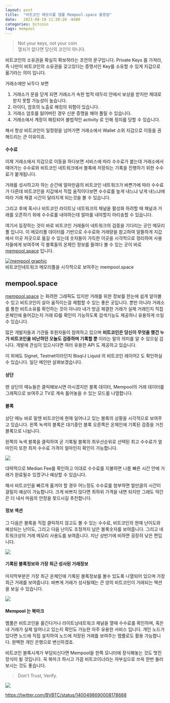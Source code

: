 ```yaml
---
layout: post
title:  "비트코인 메모리풀 멤풀 Mempool.space 활용법"
date:   2021-08-10 11:30:10 -0400
categories: bitcoin
tags: mempool
---
```


>Not your keys, not your coin<br>
>열쇠가 없다면 당신의 코인이 아니다.

비트코인의 소유권을 확실히 확보하라는 조언의 문구입니다.  Private Keys 를 가져라, 즉 나만이 비트코인의 소유권을 갖고있다는 증명서인 Key를 소유할 수 있게 지갑으로 옮기라는 의미 입니다.  

거래소에만 놔두다 보면 <br>
1. 거래소가 문을 닫게 되면 거래소가 속한 법적 테두리 안에서 보상을 받지만 제대로 받지 못할 가능성이 높습니다.
2. 아이디, 암호의 노출로 해킹의 위험이 있습니다.
3. 거래소 암호를 잃어버린 경우 신분 증명을 해야 풀릴 수 있습니다.
4. 거래소에서 계정이 해킹되어 불법적인 activity 로 인해 정지를 당할 수 있습니다.

해서 항상 비트코인이 일정량을 넘어가면 거래소에서 Wallet 소위 지갑으로 이동을 권해드리는 큰 이유이죠.

#### 수수료

이제 거래소에서 지갑으로 이동을 하다보면 서비스에 따라 수수료가 붙는데 거래소에서 때어가는 수수료와 비트코인 네트워크에서 블록에 저장되는 기록을 진행하기 위한 수수료가 붙게됩니다.

거래를 성사하고자 하는 순간에 얼마만큼의 비트코인 네트워크가 바쁜가에 따라 수수료가 다른데 비트코인을 지갑에서 직접 움직이다보면 수수료를 높게 내느냐 낮게 내느냐에 따라 거래 채결 시간이 달라지게 되는것을 볼 수 있습니다.

그리고 후에 혹시나 비트코인 라이트닝 네트워크의 채널을 활성화 하려할 때 채널과 거래를 오픈하기 위에 수수료를 내야하는데 얼마를 내야할지 아리송할 수 있습니다.

여기서 등장하는 것이 바로 비트코인 거래들이 네트워크의 검증을 기다리는 곳인 메모리풀 입니다.  이 메모리풀 데이터를 기반으로 수수료와 거래량을 참고하여 알뜰하게 지갑에서 이곳 저곳으로 옮길 수 있는데 숫자들이 가득한 이곳을 시각적으로 정리하여 사용자들에게 보여주며 각 블록들의 온체인 정보를 들여다 볼 수 있는 곳이 바로 [mempool.space](https://mempool.space) 입니다.

[![mempool graphic](https://i.ibb.co/myDNYKT/Screen-Shot-22.jpg)](https://mempool.space)<br>비트코인네트워크 메모리풀을 시각적으로 보여주는 mempool.space

## mempool.space
[mempool.space](https://mempool.space) 는 화려한 그래픽도 있지만 거래를 위한 정보를 한눈에 쉽게 알아볼 수 있고 비트코인이 살아 움직이는걸 체험할 수 있는 좋은 곳입니다.  뿐만 아니라 거래소를 통한 비트소유를 확인하는 것이 아니라 내가 방금 체결한 거래가 실제 거래인지 직접 온체인에 들어갔는지 거래 ID를 확인이 가능하도록 검색기능도 제공하니 유용하게 쓰일 수 있습니다.

많은 개발자들과 기관들 후원자들이 참여하고 있으며 **비트코인은 당신이 무엇을 했건 누가 비트코인을 비난하던 오늘도 검증하며 기록할 뿐** 이라는 말의 의미를 알 수 있으실 겁니다.  개발에 관심이 있으시다면 여러 유용한 API 도 제공하고 있습니다.

이 외에도 Signet, Testnet이라던지 Bisq나 Liquid 의 비트코인 레이어2 도 확인하실 수 있습니다.  일단 메인만 살펴보겠습니다.

#### 상단
맨 상단의 메뉴들은 클릭해보시면 아시겠지만 블록 데이터, Mempool의 거래 데이터를 그래픽으로 보여주고 TV로 계속 틀어놓을 수 있는 모드를 나열합니다.

#### 블록
상단 메뉴 바로 밑엔 비트코인에 현재 일어나고 있는 블록의 상황을 시각적으로 보여주고 있습니다.  왼쪽 녹색의 블록은 대기중인 블록 오른쪽은 온체인에 기록된 검증을 거친 블록으로 나뉩니다.

왼쪽의 녹색 블록을 클릭하여 곧 기록될 블록의 최우선순위로 선택된 최고 수수료가 얼마인지 또한 최저 수수료 가격이 얼마인지 확인이 가능합니다.

![](https://i.ibb.co/D8BGc6d/Screen-Shot-23.jpg)

대략적으로 Median Fee를 확인하고 이대로 수수료를 지불하면 나름 빠른 시간 안에 거래가 완료될수 있겠구나 예상할 수 있습니다.

해서 비트코인을 빠르게 옮겨야 할 경우 어느정도 수수료를 첨부하면 얼만큼의 시간이 걸릴지 예상이 가능합니다.  크게 바쁘지 않다면 최하위 가격을 내면 되지만 그래도 약간은 더 내서 마음의 안정을 찾으시길 추천합니다.

#### 정보 섹션

그 다음은 블록을 직접 클릭하지 않고도 볼 수 있는 수수료, 비트코인의 현재 난이도와 예상되는 난이도, 그리고 다음 난이도 조정까지 남은 블록숫자를 보여줍니다.  그리고 네트워크상의 거래 메모리 사용도를 보여줍니다.  지난 상반기에 비하면 굉장히 낮은 편입니다.

![](https://i.ibb.co/vkKM1hn/Screen-Shot-28.jpg)

#### 기록된 블록정보와 가장 최근 성사된 거래정보

마지막부분은 가장 최근 온체인에 기록된 블록정보를 볼수 있도록 나열되어 있으며 가장 최근 거래를 보여줍니다.  바쁘게 거래가 성사될때는 큰 양의 비트코인이 거래되는 액션을 보실 수 있습니다.

![](https://i.ibb.co/drZKjY1/Screen-Shot-29.jpg)

#### Mempool 는 북마크

멤풀은 비트코인을 옮긴다거나 라이트닝네트워크 채널을 열때 수수료를 확인하며, 혹은 내 거래가 실제 일어나고 있는지 확인도 가능한 아주 유용한 서비스 입니다.  개인 노드가 있다면 노드에 직접 설치하여 노드에 저장된 거래를 보여주는 멤풀로도 활용 가능합니다. 완벽한 개인 은행으로 변신하겠죠.  

비트코인 블록시계가 부담되신다면 Mempool을 한쪽 모니터에 장식해놓는 것도 멋진 장식이 될 것입니다.  꼭 북마크 하시고 가끔 비트코이너라는 자부심으로 쓰윽 한번 둘러보시는 것도 좋습니다.

>Don't Trust, Verify.

![](https://i.ibb.co/Dpx99Yd/Screen-Shot-30.jpg)

<https://twitter.com/BVBTC/status/1400498690008178688>
